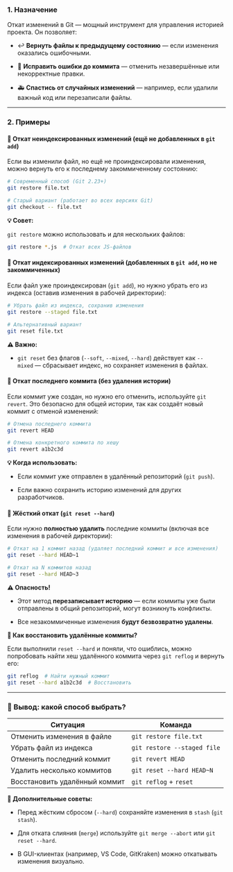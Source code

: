 ### 1. Назначение

Откат изменений в Git — мощный инструмент для управления историей проекта. Он позволяет:

- ↩️ **Вернуть файлы к предыдущему состоянию** — если изменения оказались ошибочными.

- 🔧 **Исправить ошибки до коммита** — отменить незавершённые или некорректные правки.

- 🚑 **Спастись от случайных изменений** — например, если удалили важный код или перезаписали файлы.

---
### 2. Примеры

#### 🔹 Откат неиндексированных изменений (ещё не добавленных в `git add`)

Если вы изменили файл, но ещё не проиндексировали изменения, можно вернуть его к последнему закоммиченному состоянию:
```bash
# Современный способ (Git 2.23+)  
git restore file.txt  

# Старый вариант (работает во всех версиях Git)  
git checkout -- file.txt
```

**💡 Совет:**

`git restore` можно использовать и для нескольких файлов:
```bash
git restore *.js  # Откат всех JS-файлов  
```

#### 🔹 Откат индексированных изменений (добавленных в `git add`, но не закоммиченных)

Если файл уже проиндексирован (`git add`), но нужно убрать его из индекса (оставив изменения в рабочей директории):
```bash
# Убрать файл из индекса, сохранив изменения  
git restore --staged file.txt  

# Альтернативный вариант  
git reset file.txt
```

**⚠️ Важно:**
- `git reset` без флагов (`--soft`, `--mixed`, `--hard`) действует как `--mixed` — сбрасывает индекс, но сохраняет изменения в файлах.

#### 🔹 Откат последнего коммита (без удаления истории)

Если коммит уже создан, но нужно его отменить, используйте `git revert`. Это безопасно для общей истории, так как создаёт новый коммит с отменой изменений:

```bash
# Отмена последнего коммита  
git revert HEAD  

# Отмена конкретного коммита по хешу  
git revert a1b2c3d  
```

**💡 Когда использовать:**

- Если коммит уже отправлен в удалённый репозиторий (`git push`).

- Если важно сохранить историю изменений для других разработчиков.

#### 🔹 Жёсткий откат (`git reset --hard`)

Если нужно **полностью удалить** последние коммиты (включая все изменения в рабочей директории):

```bash
# Откат на 1 коммит назад (удаляет последний коммит и все изменения)  
git reset --hard HEAD~1  

# Откат на N коммитов назад  
git reset --hard HEAD~3    
```

**⚠️ Опасность!**

- Этот метод **перезаписывает историю** — если коммиты уже были отправлены в общий репозиторий, могут возникнуть конфликты.

- Все незакоммиченные изменения **будут безвозвратно удалены**.


**🔄 Как восстановить удалённые коммиты?**  

Если выполнили `reset --hard` и поняли, что ошиблись, можно попробовать найти хеш удалённого коммита через `git reflog` и вернуть его:

```bash
git reflog  # Найти нужный коммит  
git reset --hard a1b2c3d  # Восстановить    
```

---
### 📌 Вывод: какой способ выбрать?

|Ситуация|Команда|
|---|---|
|Отменить изменения в файле|`git restore file.txt`|
|Убрать файл из индекса|`git restore --staged file`|
|Отменить последний коммит|`git revert HEAD`|
|Удалить несколько коммитов|`git reset --hard HEAD~N`|
|Восстановить удалённый коммит|`git reflog` + `reset`|

**🔎 Дополнительные советы:**

- Перед жёстким сбросом (`--hard`) сохраняйте изменения в `stash` (`git stash`).

- Для отката слияния (`merge`) используйте `git merge --abort` или `git reset --hard`.

- В GUI-клиентах (например, VS Code, GitKraken) можно откатывать изменения визуально.